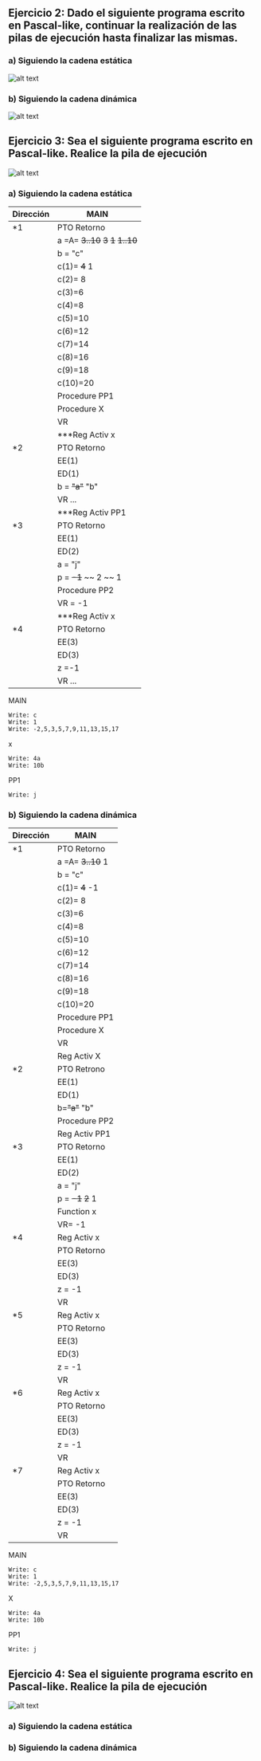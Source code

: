 ## Ejercicio 2: Dado el siguiente programa escrito en Pascal-like, continuar la realización de las pilas de ejecución hasta finalizar las mismas.

### a) Siguiendo la cadena estática 


![alt text](image.png)


### b) Siguiendo la cadena dinámica

![alt text](image-1.png)

## Ejercicio 3: Sea el siguiente programa escrito en Pascal-like. Realice la pila de ejecución

![alt text](image-2.png)

### a) Siguiendo la cadena estática

|  Dirección     | MAIN |
|-------|-----------------|
|   *1  | PTO Retorno     |
|       | a =A= ~~3..10~~ ~~3~~ ~~1~~  ~~1..10~~    |
|       | b  = "c"        |
|       | c(1)= ~~4~~ 1   |
|       | c(2)= 8         |
|       | c(3)=6          |
|       | c(4)=8          |
|       | c(5)=10         |
|       | c(6)=12         |
|       | c(7)=14         |
|       | c(8)=16         |
|       | c(9)=18         |
|       | c(10)=20        |
|       | Procedure PP1   |
|       | Procedure X     |
|       | VR              |
|       | ***Reg Activ x  |
|   *2  | PTO Retorno     |
|       | EE(1)           |
|       | ED(1)           |
|       | b = ~~"a"~~ "b" |
|       | VR ...          |
|       |***Reg Activ PP1 |
|   *3  | PTO Retorno     |
|       | EE(1)           |
|       | ED(2)           |
|       | a = "j"         |
|       | p = ~~-1~~ ~~ 2 ~~ 1      |
|       | Procedure PP2   |
|       | VR = -1         |
|       | ***Reg Activ x  |
|   *4  | PTO Retorno     |
|       | EE(3)           |
|       | ED(3)           |
|       | z =-1           |
|       | VR ...          |


MAIN

    Write: c
    Write: 1
    Write: -2,5,3,5,7,9,11,13,15,17

x

    Write: 4a
    Write: 10b

PP1

    Write: j



### b) Siguiendo la cadena dinámica

|  Dirección     | MAIN    |
|-------|------------------|
|  *1   | PTO Retorno      |
|       |a =A= ~~3..10~~ 1 |
|       | b  = "c"         |
|       | c(1)= ~~4~~ -1   |
|       | c(2)= 8          |
|       | c(3)=6           |
|       | c(4)=8           |
|       | c(5)=10          |
|       | c(6)=12          |
|       | c(7)=14          |
|       | c(8)=16          |
|       | c(9)=18          |
|       | c(10)=20         |
|       | Procedure PP1    |
|       | Procedure X      |
|       | VR               |
|       |Reg Activ X       |
|  *2   |PTO Retrono       |
|       |EE(1)             |
|       |ED(1)             |
|       |b=~~"a"~~ "b"     |
|       |Procedure PP2     |
|       | Reg Activ PP1    |
|    *3 | PTO Retorno      |
|       | EE(1)            |
|       | ED(2)            |
|       |a = "j"           |
|       |p = ~~-1~~ ~~2~~ 1|
|       |Function x        |
|       | VR= -1           |
|    *4 | Reg Activ x      |
|       | PTO Retorno      |
|       | EE(3)            |
|       | ED(3)            |
|       | z = -1           |
|       | VR               |
|    *5 | Reg Activ x      |
|       | PTO Retorno      |
|       | EE(3)            |
|       | ED(3)            |
|       | z = -1           |
|       | VR               |
|    *6 | Reg Activ x      |
|       | PTO Retorno      |
|       | EE(3)            |
|       | ED(3)            |
|       | z = -1           |
|       | VR               |
|    *7 | Reg Activ x      |
|       | PTO Retorno      |
|       | EE(3)            |
|       | ED(3)            |
|       | z = -1           |
|       | VR               |


MAIN

    Write: c
    Write: 1
    Write: -2,5,3,5,7,9,11,13,15,17

X 

    Write: 4a
    Write: 10b

PP1

    Write: j

## Ejercicio 4: Sea el siguiente programa escrito en Pascal-like. Realice la pila de ejecución

![alt text](image-3.png)

### a) Siguiendo la cadena estática


### b) Siguiendo la cadena dinámica